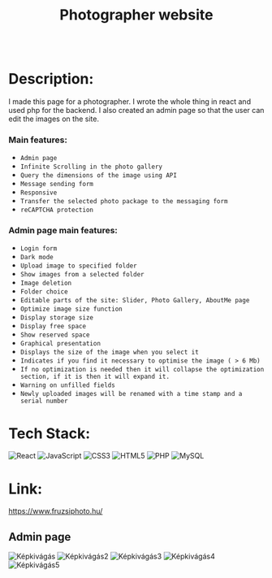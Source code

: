 <h1 align="center">Photographer website</h1>

<br>
<br>

# Description:

I made this page for a photographer. I wrote the whole thing in react and used php for the backend. I also created an admin page so that the user can edit the images on the site.

<h3>Main features:</h3>

- `Admin page`
- `Infinite Scrolling in the photo gallery`
- `Query the dimensions of the image using API`
- `Message sending form`
- `Responsive`
- `Transfer the selected photo package to the messaging form`
- `reCAPTCHA protection`

<h3>Admin page main features:</h3>

- `Login form`
- `Dark mode`
- `Upload image to specified folder`
- `Show images from a selected folder`
- `Image deletion`
- `Folder choice`
- `Editable parts of the site: Slider, Photo Gallery, AboutMe page`
- `Optimize image size function`
- `Display storage size`
- `Display free space`
- `Show reserved space`
- `Graphical presentation`
- `Displays the size of the image when you select it`
- `Indicates if you find it necessary to optimise the image ( > 6 Mb)`
- `If no optimization is needed then it will collapse the optimization section, if it is then it will expand it.`
- `Warning on unfilled fields`
- `Newly uploaded images will be renamed with a time stamp and a serial number`


# Tech Stack:
![React](https://img.shields.io/badge/react-%2320232a.svg?style=for-the-badge&logo=react&logoColor=%2361DAFB) 
![JavaScript](https://img.shields.io/badge/javascript-%23323330.svg?style=for-the-badge&logo=javascript&logoColor=%23F7DF1E) 
![CSS3](https://img.shields.io/badge/css3-%231572B6.svg?style=for-the-badge&logo=css3&logoColor=white) 
![HTML5](https://img.shields.io/badge/html5-%23E34F26.svg?style=for-the-badge&logo=html5&logoColor=white)
![PHP](https://img.shields.io/badge/php-%23777BB4.svg?style=for-the-badge&logo=php&logoColor=white)
![MySQL](https://img.shields.io/badge/mysql-%2300f.svg?style=for-the-badge&logo=mysql&logoColor=white)

# Link:

<a href="https://www.fruzsiphoto.hu/" target="_blank">https://www.fruzsiphoto.hu/</a>

<h2>Admin page</h2>

![Képkivágás](https://github.com/Kosemer/fruzsiphoto/assets/82768146/908b8958-ba55-438f-bd7f-e4ba8a5ac3d2)
![Képkivágás2](https://github.com/Kosemer/fruzsiphoto/assets/82768146/e9044e8c-26f9-4f1e-8a11-52bb494b67f9)
![Képkivágás3](https://github.com/Kosemer/fruzsiphoto/assets/82768146/d8fdd310-b387-43bd-baf4-dbb684480390)
![Képkivágás4](https://github.com/Kosemer/fruzsiphoto/assets/82768146/6e4f8529-70f9-4611-b3a7-e96f7f27c828)
![Képkivágás5](https://github.com/Kosemer/fruzsiphoto/assets/82768146/1fa9a7dd-cc25-4ad4-a25b-cb907229493c)
